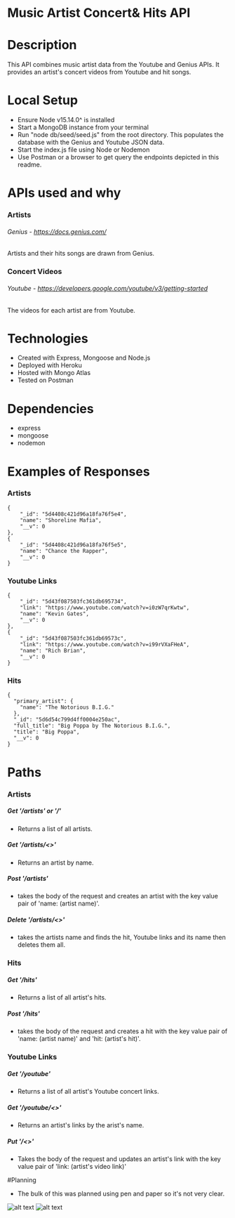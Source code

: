 # Music Artist Concert& Hits API

# Description

This API combines music artist data from the Youtube and Genius APIs. It provides an artist's concert videos from Youtube and hit songs.

# Local Setup

- Ensure Node v15.14.0^ is installed
- Start a MongoDB instance from your terminal
- Run "node db/seed/seed.js" from the root directory. This populates the database with the Genius and Youtube JSON data.
- Start the index.js file using Node or Nodemon
- Use Postman or a browser to get query the endpoints depicted in this readme.

# APIs used and why

### Artists

###### Genius - https://docs.genius.com/

Artists and their hits songs are drawn from Genius.

### Concert Videos

###### Youtube - https://developers.google.com/youtube/v3/getting-started

The videos for each artist are from Youtube.

# Technologies

- Created with Express, Mongoose and Node.js
- Deployed with Heroku
- Hosted with Mongo Atlas
- Tested on Postman

# Dependencies

- express
- mongoose
- nodemon

# Examples of Responses

### Artists

    {
        "_id": "5d4408c421d96a18fa76f5e4",
        "name": "Shoreline Mafia",
        "__v": 0
    },
    {
        "_id": "5d4408c421d96a18fa76f5e5",
        "name": "Chance the Rapper",
        "__v": 0
    }

### Youtube Links

    {
        "_id": "5d43f087503fc361db695734",
        "link": "https://www.youtube.com/watch?v=i0zW7qrKwtw",
        "name": "Kevin Gates",
        "__v": 0
    },
    {
        "_id": "5d43f087503fc361db69573c",
        "link": "https://www.youtube.com/watch?v=i99rVXaFHeA",
        "name": "Rich Brian",
        "__v": 0
    }

### Hits

    {
      "primary_artist": {
        "name": "The Notorious B.I.G."
      },
      "_id": "5d6d54c799d4ff0004e250ac",
      "full_title": "Big Poppa by The Notorious B.I.G.",
      "title": "Big Poppa",
      "__v": 0
    }

# Paths

### Artists

##### Get '/artists' or '/'

- Returns a list of all artists.

##### Get '/artists/<<artist name>>'

- Returns an artist by name.

##### Post '/artists'

- takes the body of the request and creates an artist with the key value pair of 'name: (artist name)'.

##### Delete '/artists/<<artist name>>'

- takes the artists name and finds the hit, Youtube links and its name then deletes them all.

### Hits

##### Get '/hits'

- Returns a list of all artist's hits.

##### Post '/hits'

- takes the body of the request and creates a hit with the key value pair of 'name: (artist name)' and 'hit: (artist's hit)'.

### Youtube Links

##### Get '/youtube'

- Returns a list of all artist's Youtube concert links.

##### Get '/youtube/<<artist name>>'

- Returns an artist's links by the arist's name.

##### Put '/<<artist name>>'

- Takes the body of the request and updates an artist's link with the key value pair of 'link: (artist's video link)'

#Planning

- The bulk of this was planned using pen and paper so it's not very clear.

![alt text](https://i.imgur.com/ssuRhdG.png)
![alt text](https://i.imgur.com/CKdemab.png)
